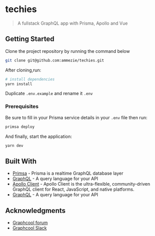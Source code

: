 # techies

> A fullstack GraphQL app with Prisma, Apollo and Vue

## Getting Started

Clone the project repository by running the command below

```bash
git clone git@github.com:ammezie/techies.git
```

After cloning,run:

``` bash
# install dependencies
yarn install
```

Duplicate `.env.example` and rename it `.env`

### Prerequisites

Be sure to fill in your Prisma service details in your `.env` file then run:

```bash
primsa deploy
```

And finally, start the application:

```bash
yarn dev
```

## Built With

* [Primsa](https://www.prisma.io) - Prisma is a realtime GraphQL database layer
* [GraphQL](https://graphql.org) - A query language for your API
* [Apollo Client](https://www.apollographql.com/client) - Apollo Client is the ultra-flexible, community-driven GraphQL client for React, JavaScript, and native platforms.
* [GraphQL](https://graphql.org) - A query language for your API

## Acknowledgments

* [Graphcool forum](https://www.graph.cool/forum)
* [Graphcool Slack](https://slack.graph.cool)
